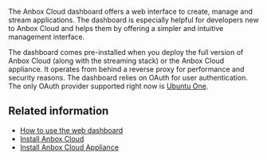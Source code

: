 The Anbox Cloud dashboard offers a web interface to create, manage and stream applications. The dashboard is especially helpful for developers new to Anbox Cloud and helps them by offering a simpler and intuitive management interface.

The dashboard comes pre-installed when you deploy the full version of Anbox Cloud (along with the streaming stack) or the Anbox Cloud appliance. It operates from behind a reverse proxy for performance and security reasons. The dashboard relies on OAuth for user authentication. The only OAuth provider supported right now is [Ubuntu One](https://login.ubuntu.com/).

## Related information
* [How to use the web dashboard](https://discourse.ubuntu.com/t/20871)
* [Install Anbox Cloud](https://discourse.ubuntu.com/t/17744)
* [Install Anbox Cloud Appliance](https://discourse.ubuntu.com/t/22681)
